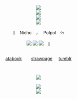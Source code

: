 <div align = center> <img src= https://64.media.tumblr.com/46154b0c1b90ba42923d1cb82017be82/17e56c69ffb64f87-f2/s2048x3072/cec7ba93f920a66858601bd23b1f94d1e54d3823.pnj> </div>
<div align = center> <img src= https://64.media.tumblr.com/333f24c67eb5537354b6965deff87db3/f6ea31639d1cde4f-7f/s2048x3072/7debc5aa237d6535bd311470eb1bf26d318eacbc.pnj> </div>
<div align = center> <img src= https://64.media.tumblr.com/09464cb499bde46a34dc4d8c2392814d/be28aeabcc7e5bb6-ef/s1280x1920/2d8e9d06538af087f9949d41c15906cea12088f4.pnj> </div> 
<div align = center> <img src= https://64.media.tumblr.com/6da60a03f595674fed14cb744867a3db/1772854da6a99e02-2c/s640x960/619daa5bae619ef9fce2eee957e6a58c26c7985d.gifv> </div> 
⠀
<div align = center> ᛝ ⠀Nicho⠀  ⸝ ⠀ Polpol ⠀୨ৎ </div>
⠀
<div align = center> <img src= https://i.postimg.cc/SRtzcpKg/gendervoid.png> <img src=https://i.postimg.cc/mDSTmwTM/aromantic-5-stripes-20-px.png> <img src= https://i.postimg.cc/PfCxCX6n/aceflux-5-stripes-20-px.png>⠀ ᛝ </div>
⠀
<div id="header" align="center">

[atabook](https://keel.atabook.org/)⠀⠀⠀[strawpage](https://keel.straw.page)⠀⠀[tumblr](https://www.tumblr.com/keelx3)

⠀<div align = center> <img src= https://64.media.tumblr.com/6da60a03f595674fed14cb744867a3db/1772854da6a99e02-2c/s640x960/619daa5bae619ef9fce2eee957e6a58c26c7985d.gifv> </div> 
<div align = center> <img src= https://64.media.tumblr.com/89a7078b3978e3503a1b7344428df0bc/f03668631de77a31-ff/s2048x3072/ec7dae344efb376ddab4a6d6b76b8341ae7320b9.pnj> </div>
<div align = center> <img src= https://64.media.tumblr.com/333f24c67eb5537354b6965deff87db3/f6ea31639d1cde4f-7f/s2048x3072/7debc5aa237d6535bd311470eb1bf26d318eacbc.pnj> </div>
